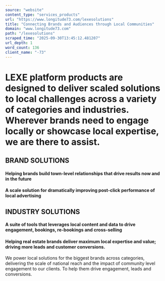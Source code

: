 ```yaml
---
source: "website"
content_type: "services_products"
url: "https://www.longitude73.com/lexesolutions"
title: "Connecting Brands and Audiences through Local Communities"
domain: "www.longitude73.com"
path: "/lexesolutions"
scraped_time: "2025-09-30T13:45:12.481207"
url_depth: 1
word_count: 136
client_name: "-73"
---
```


# LEXE platform products are designed to deliver scaled solutions to local challenges across a variety of categories and industries. Wherever brands need to engage locally or showcase local expertise, we are there to assist.

## BRAND SOLUTIONS

#### Helping brands build town-level relationships that drive results now and in the future

#### A scale solution for dramatically improving post-click performance of local advertising

## INDUSTRY SOLUTIONS

#### A suite of tools that leverages local content and data to drive engagement, bookings, re-bookings and cross-selling

#### Helping real estate brands deliver maximum local expertise and value; driving more leads and customer conversions.

We power local solutions for the biggest brands across categories, delivering the scale of national reach and the impact of community level engagement to our clients. To help them drive engagement, leads and conversions.